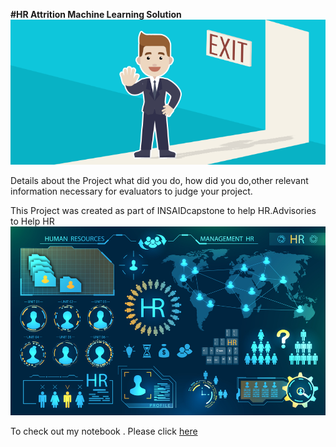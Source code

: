 
**#HR Attrition Machine Learning Solution**
![Attrition Image](https://github.com/GeerthanaR/dummyrepo1-Geerthana/blob/Dummy/Attrtion.png?raw=true)

Details about the Project what did you do, how did you do,other relevant information necessary for evaluators to judge your project.

This Project was created as part of INSAIDcapstone to help HR.Advisories to Help HR
![HR analytics model](https://github.com/GeerthanaR/dummyrepo1-Geerthana/blob/Dummy/hr-analytics-10.jpg?raw=true)



To check out my notebook .  Please click [here](https://github.com/GeerthanaR/dummyrepo1-Geerthana/blob/Dummy/HR_Analytics.ipynb)
